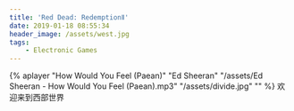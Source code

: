 ```yaml
---
title: 'Red Dead: RedemptionⅡ'
date: 2019-01-18 08:55:34
header_image: /assets/west.jpg
tags:
    - Electronic Games
---
```

{% aplayer "How Would You Feel (Paean)" "Ed Sheeran" "/assets/Ed Sheeran - How Would You Feel (Paean).mp3" "/assets/divide.jpg" "" %}
欢迎来到西部世界